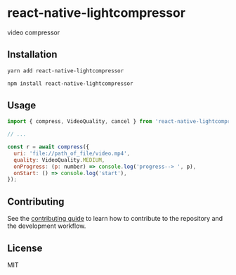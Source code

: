 # react-native-lightcompressor

video compressor

## Installation
```sh
yarn add react-native-lightcompressor
```


```sh
npm install react-native-lightcompressor
```

## Usage

```js
import { compress, VideoQuality, cancel } from 'react-native-lightcompressor';

// ...

const r = await compress({
  uri: 'file://path_of_file/video.mp4',
  quality: VideoQuality.MEDIUM,
  onProgress: (p: number) => console.log('progress--> ', p),
  onStart: () => console.log('start'),
});
```

## Contributing

See the [contributing guide](CONTRIBUTING.md) to learn how to contribute to the repository and the development workflow.

## License

MIT
